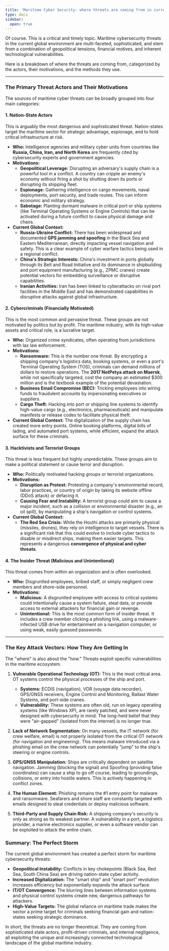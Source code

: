 ```yaml
---
title: 'Maritime Cyber Security: where threats are coming from in current global environment,'
type: docs
sidebar:
  open: true
---
```


Of course. This is a critical and timely topic. Maritime cybersecurity threats in the current global environment are multi-faceted, sophisticated, and stem from a combination of geopolitical tensions, financial motives, and inherent technological vulnerabilities.

Here is a breakdown of where the threats are coming from, categorized by the actors, their motivations, and the methods they use.

---

### The Primary Threat Actors and Their Motivations

The sources of maritime cyber threats can be broadly grouped into four main categories:

#### 1. Nation-State Actors
This is arguably the most dangerous and sophisticated threat. Nation-states target the maritime sector for strategic advantage, espionage, and to hold critical infrastructure at risk.

*   **Who:** Intelligence agencies and military cyber units from countries like **Russia, China, Iran, and North Korea** are frequently cited by cybersecurity experts and government agencies.
*   **Motivations:**
    *   **Geopolitical Leverage:** Disrupting an adversary's supply chain is a powerful tool in a conflict. A country can cripple an enemy's economy without firing a shot by shutting down its ports or disrupting its shipping fleet.
    *   **Espionage:** Gathering intelligence on cargo movements, naval deployments, port security, and trade routes. This can inform economic and military strategy.
    *   **Sabotage:** Planting dormant malware in critical port or ship systems (like Terminal Operating Systems or Engine Controls) that can be activated during a future conflict to cause physical damage and chaos.
*   **Current Global Context:**
    *   **Russia-Ukraine Conflict:** There has been widespread and documented **GPS jamming and spoofing** in the Black Sea and Eastern Mediterranean, directly impacting vessel navigation and safety. This is a clear example of cyber warfare tactics being used in a regional conflict.
    *   **China's Strategic Interests:** China's investment in ports globally through its Belt and Road Initiative and its dominance in shipbuilding and port equipment manufacturing (e.g., ZPMC cranes) create potential vectors for embedding surveillance or disruptive capabilities.
    *   **Iranian Activities:** Iran has been linked to cyberattacks on rival port facilities in the Middle East and has demonstrated capabilities in disruptive attacks against global infrastructure.

#### 2. Cybercriminals (Financially Motivated)
This is the most common and pervasive threat. These groups are not motivated by politics but by profit. The maritime industry, with its high-value assets and critical role, is a lucrative target.

*   **Who:** Organized crime syndicates, often operating from jurisdictions with lax law enforcement.
*   **Motivations:**
    *   **Ransomware:** This is the number one threat. By encrypting a shipping company's logistics data, booking systems, or even a port's Terminal Operating System (TOS), criminals can demand millions of dollars to restore operations. The **2017 NotPetya attack on Maersk**, while not specifically targeted, cost the company an estimated $300 million and is the textbook example of the potential devastation.
    *   **Business Email Compromise (BEC):** Tricking employees into wiring funds to fraudulent accounts by impersonating executives or suppliers.
    *   **Cargo Theft:** Hacking into port or shipping line systems to identify high-value cargo (e.g., electronics, pharmaceuticals) and manipulate manifests or release codes to facilitate physical theft.
*   **Current Global Context:** The digitalization of the supply chain has created more entry points. Online booking platforms, digital bills of lading, and automated port systems, while efficient, expand the attack surface for these criminals.

#### 3. Hacktivists and Terrorist Groups
This threat is less frequent but highly unpredictable. These groups aim to make a political statement or cause terror and disruption.

*   **Who:** Politically motivated hacking groups or terrorist organizations.
*   **Motivations:**
    *   **Disruption as Protest:** Protesting a company's environmental record, labor practices, or country of origin by taking its website offline (DDoS attack) or defacing it.
    *   **Causing Fear and Instability:** A terrorist group could aim to cause a major incident, such as a collision or environmental disaster (e.g., an oil spill), by manipulating a ship's navigation or control systems.
*   **Current Global Context:**
    *   **The Red Sea Crisis:** While the Houthi attacks are primarily physical (missiles, drones), they rely on intelligence to target vessels. There is a significant risk that this could evolve to include cyber tactics to disable or misdirect ships, making them easier targets. This represents a dangerous **convergence of physical and cyber threats**.

#### 4. The Insider Threat (Malicious and Unintentional)
This threat comes from within an organization and is often overlooked.

*   **Who:** Disgruntled employees, bribed staff, or simply negligent crew members and shore-side personnel.
*   **Motivations:**
    *   **Malicious:** A disgruntled employee with access to critical systems could intentionally cause a system failure, steal data, or provide access to external attackers for financial gain or revenge.
    *   **Unintentional:** This is the most common form of insider threat. It includes a crew member clicking a phishing link, using a malware-infected USB drive for entertainment on a navigation computer, or using weak, easily guessed passwords.

---

### The Key Attack Vectors: How They Are Getting In

The "where" is also about the "how." Threats exploit specific vulnerabilities in the maritime ecosystem.

1.  **Vulnerable Operational Technology (OT):** This is the most critical area. OT systems control the physical processes of the ship and port.
    *   **Systems:** ECDIS (navigation), VDR (voyage data recorder), GPS/GNSS receivers, Engine Control and Monitoring, Ballast Water Systems, and port-side cranes.
    *   **Vulnerability:** These systems are often old, run on legacy operating systems (like Windows XP), are rarely patched, and were never designed with cybersecurity in mind. The long-held belief that they were "air-gapped" (isolated from the internet) is no longer true.

2.  **Lack of Network Segmentation:** On many vessels, the IT network (for crew welfare, email) is not properly isolated from the critical OT network (for navigation and engineering). This means malware introduced via a phishing email on the crew network can potentially "jump" to the ship's steering or engine controls.

3.  **GPS/GNSS Manipulation:** Ships are critically dependent on satellite navigation. Jamming (blocking the signal) and Spoofing (providing false coordinates) can cause a ship to go off course, leading to groundings, collisions, or entry into hostile waters. This is actively happening in conflict zones.

4.  **The Human Element:** Phishing remains the #1 entry point for malware and ransomware. Seafarers and shore staff are constantly targeted with emails designed to steal credentials or deploy malicious software.

5.  **Third-Party and Supply Chain Risk:** A shipping company's security is only as strong as its weakest partner. A vulnerability in a port, a logistics provider, a marine electronics supplier, or even a software vendor can be exploited to attack the entire chain.

### Summary: The Perfect Storm

The current global environment has created a perfect storm for maritime cybersecurity threats:

*   **Geopolitical Instability:** Conflicts in key chokepoints (Black Sea, Red Sea, South China Sea) are driving nation-state cyber activity.
*   **Increased Digitalization:** The "smart ship" and "smart port" revolution increases efficiency but exponentially expands the attack surface.
*   **IT/OT Convergence:** The blurring lines between information systems and physical control systems create new, dangerous pathways for attackers.
*   **High-Value Targets:** The global reliance on maritime trade makes the sector a prime target for criminals seeking financial gain and nation-states seeking strategic dominance.

In short, the threats are no longer theoretical. They are coming from sophisticated state actors, profit-driven criminals, and internal negligence, all exploiting the unique and increasingly connected technological landscape of the global maritime industry.